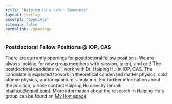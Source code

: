 ```yaml
---
title: "Haiping Hu's Lab - Openings"
layout: textlay
excerpt: "Openings"
sitemap: false
permalink: /openings
---
```


### Postdoctoral Fellow Positions @ IOP, CAS

There are currently openings for postdoctoral fellow positions. We are always looking for new group members with passion, talent, and grit! The postdoctoral candidate will work with Dr. Haiping Hu in IOP, CAS. The candidate is expected to work in theoretical condensed matter physics, cold atomic physics, and/or quantum simulation. For further information about the position, please contact Haiping Hu directly (email: phaihuq@gmail.com). More information about the research in Haiping Hu's group can be found on [My Homepage](https://hhp-phys.github.io/).
